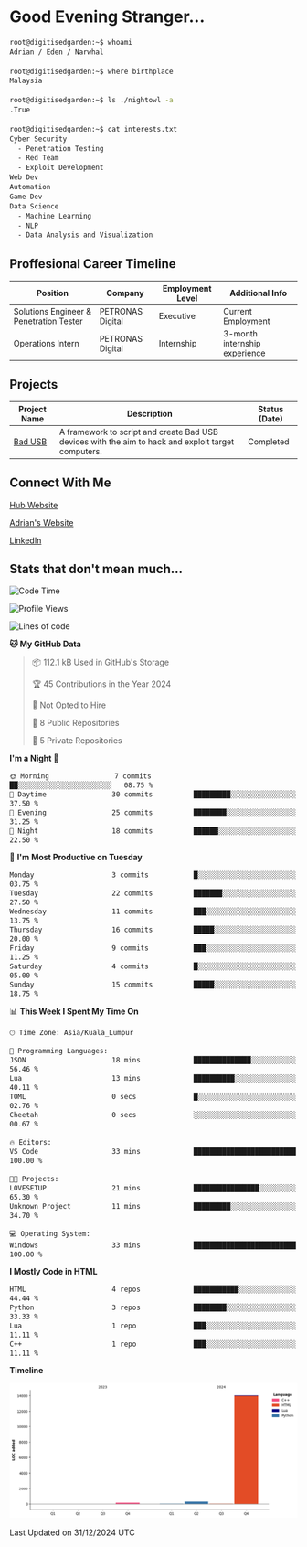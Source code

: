 # Good Evening Stranger...

```bash
root@digitisedgarden:~$ whoami
Adrian / Eden / Narwhal

root@digitisedgarden:~$ where birthplace
Malaysia

root@digitisedgarden:~$ ls ./nightowl -a
.True

root@digitisedgarden:~$ cat interests.txt
Cyber Security
  - Penetration Testing
  - Red Team
  - Exploit Development
Web Dev
Automation
Game Dev
Data Science
  - Machine Learning
  - NLP
  - Data Analysis and Visualization
```

## Proffesional Career Timeline

|Position|Company|Employment Level|Additional Info|
|-------------|---------------------------------------------------------------|----|-----|
|Solutions Engineer & Penetration Tester | PETRONAS Digital |Executive| Current Employment |
|Operations Intern | PETRONAS Digital |Internship|3-month internship experience|

## Projects

| Project Name | Description | Status (Date) |
|--------------|-------------|---------------|
|[Bad USB](https://basusb,digitisedgarden.com)|A framework to script and create Bad USB devices with the aim to hack and exploit target computers.|Completed|

## Connect With Me

[Hub Website](https://digitisedgarden.com)

[Adrian's Website](https://adrian.digitisedgarden.com)

[LinkedIn](https://linkedin.com/in/amiradrian)

## Stats that don't mean much...

<!--START_SECTION:waka-->
![Code Time](http://img.shields.io/badge/Code%20Time-366%20hrs%2010%20mins-blue)

![Profile Views](http://img.shields.io/badge/Profile%20Views-16-blue)

![Lines of code](https://img.shields.io/badge/From%20Hello%20World%20I%27ve%20Written-14.5%20thousand%20lines%20of%20code-blue)

**🐱 My GitHub Data** 

> 📦 112.1 kB Used in GitHub's Storage 
 > 
> 🏆 45 Contributions in the Year 2024
 > 
> 🚫 Not Opted to Hire
 > 
> 📜 8 Public Repositories 
 > 
> 🔑 5 Private Repositories 
 > 
**I'm a Night 🦉** 

```text
🌞 Morning                7 commits           ██░░░░░░░░░░░░░░░░░░░░░░░   08.75 % 
🌆 Daytime                30 commits          █████████░░░░░░░░░░░░░░░░   37.50 % 
🌃 Evening                25 commits          ████████░░░░░░░░░░░░░░░░░   31.25 % 
🌙 Night                  18 commits          ██████░░░░░░░░░░░░░░░░░░░   22.50 % 
```
📅 **I'm Most Productive on Tuesday** 

```text
Monday                   3 commits           █░░░░░░░░░░░░░░░░░░░░░░░░   03.75 % 
Tuesday                  22 commits          ███████░░░░░░░░░░░░░░░░░░   27.50 % 
Wednesday                11 commits          ███░░░░░░░░░░░░░░░░░░░░░░   13.75 % 
Thursday                 16 commits          █████░░░░░░░░░░░░░░░░░░░░   20.00 % 
Friday                   9 commits           ███░░░░░░░░░░░░░░░░░░░░░░   11.25 % 
Saturday                 4 commits           █░░░░░░░░░░░░░░░░░░░░░░░░   05.00 % 
Sunday                   15 commits          █████░░░░░░░░░░░░░░░░░░░░   18.75 % 
```


📊 **This Week I Spent My Time On** 

```text
🕑︎ Time Zone: Asia/Kuala_Lumpur

💬 Programming Languages: 
JSON                     18 mins             ██████████████░░░░░░░░░░░   56.46 % 
Lua                      13 mins             ██████████░░░░░░░░░░░░░░░   40.11 % 
TOML                     0 secs              █░░░░░░░░░░░░░░░░░░░░░░░░   02.76 % 
Cheetah                  0 secs              ░░░░░░░░░░░░░░░░░░░░░░░░░   00.67 % 

🔥 Editors: 
VS Code                  33 mins             █████████████████████████   100.00 % 

🐱‍💻 Projects: 
LOVESETUP                21 mins             ████████████████░░░░░░░░░   65.30 % 
Unknown Project          11 mins             █████████░░░░░░░░░░░░░░░░   34.70 % 

💻 Operating System: 
Windows                  33 mins             █████████████████████████   100.00 % 
```

**I Mostly Code in HTML** 

```text
HTML                     4 repos             ███████████░░░░░░░░░░░░░░   44.44 % 
Python                   3 repos             ████████░░░░░░░░░░░░░░░░░   33.33 % 
Lua                      1 repo              ███░░░░░░░░░░░░░░░░░░░░░░   11.11 % 
C++                      1 repo              ███░░░░░░░░░░░░░░░░░░░░░░   11.11 % 
```



**Timeline**

![Lines of Code chart](https://raw.githubusercontent.com/0xnarwhal/0xnarwhal/main/assets/bar_graph.png)


 Last Updated on 31/12/2024 UTC
<!--END_SECTION:waka-->
